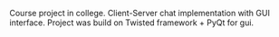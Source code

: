 Course project in college. Client-Server chat implementation with GUI interface. 
Project was build on Twisted framework + PyQt for gui. 
